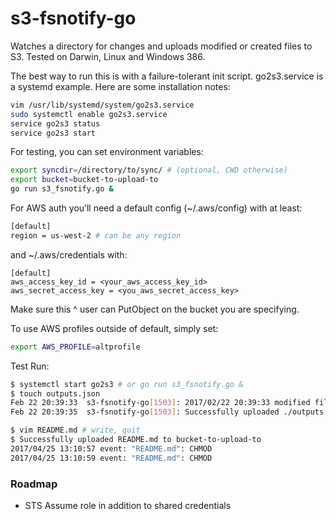# s3-fsnotify-go
Watches a directory for changes and uploads modified or created files to S3.  Tested on Darwin, Linux and Windows 386.

The best way to run this is with a failure-tolerant init script.  go2s3.service is a systemd example.  Here are some installation notes:
```bash
vim /usr/lib/systemd/system/go2s3.service
sudo systemctl enable go2s3.service
service go2s3 status
service go2s3 start
```

For testing, you can set environment variables:
```bash
export syncdir=/directory/to/sync/ # (optional, CWD otherwise)
export bucket=bucket-to-upload-to
go run s3_fsnotify.go &
```

For AWS auth you’ll need a default config (~/.aws/config) with at least:
```bash
[default]
region = us-west-2 # can be any region
```
and  ~/.aws/credentials with:
```
[default]
aws_access_key_id = <your_aws_access_key_id>
aws_secret_access_key = <you_aws_secret_access_key>
```

Make sure this ^ user can PutObject on the bucket you are specifying.

To use AWS profiles outside of default, simply set:
```bash
export AWS_PROFILE=altprofile
```

Test Run:
```bash
$ systemctl start go2s3 # or go run s3_fsnotify.go &
$ touch outputs.json
Feb 22 20:39:33  s3-fsnotify-go[1503]: 2017/02/22 20:39:33 modified file: ./outputs.json
Feb 22 20:39:35  s3-fsnotify-go[1503]: Successfully uploaded ./outputs.json to bucket-to-upload-to

$ vim README.md # write, quit
$ Successfully uploaded README.md to bucket-to-upload-to
2017/04/25 13:10:57 event: "README.md": CHMOD
2017/04/25 13:10:59 event: "README.md": CHMOD
```

### Roadmap
- STS Assume role in addition to shared credentials
